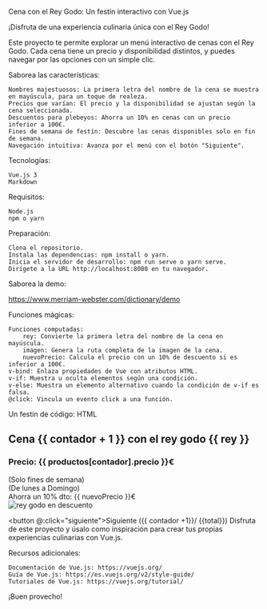 Cena con el Rey Godo: Un festín interactivo con Vue.js

¡Disfruta de una experiencia culinaria única con el Rey Godo!

Este proyecto te permite explorar un menú interactivo de cenas con el Rey Godo. Cada cena tiene un precio y disponibilidad distintos, y puedes navegar por las opciones con un simple clic.

Saborea las características:

    Nombres majestuosos: La primera letra del nombre de la cena se muestra en mayúscula, para un toque de realeza.
    Precios que varían: El precio y la disponibilidad se ajustan según la cena seleccionada.
    Descuentos para plebeyos: Ahorra un 10% en cenas con un precio inferior a 100€.
    Fines de semana de festín: Descubre las cenas disponibles solo en fin de semana.
    Navegación intuitiva: Avanza por el menú con el botón "Siguiente".

Tecnologías:

    Vue.js 3
    Markdown

Requisitos:

    Node.js
    npm o yarn

Preparación:

    Clona el repositorio.
    Instala las dependencias: npm install o yarn.
    Inicia el servidor de desarrollo: npm run serve o yarn serve.
    Dirígete a la URL http://localhost:8080 en tu navegador.

Saborea la demo:

https://www.merriam-webster.com/dictionary/demo

Funciones mágicas:

    Funciones computadas:
        rey: Convierte la primera letra del nombre de la cena en mayúscula.
        imagen: Genera la ruta completa de la imagen de la cena.
        nuevoPrecio: Calcula el precio con un 10% de descuento si es inferior a 100€.
    v-bind: Enlaza propiedades de Vue con atributos HTML.
    v-if: Muestra u oculta elementos según una condición.
    v-else: Muestra un elemento alternativo cuando la condición de v-if es falsa.
    @click: Vincula un evento click a una función.

Un festín de código:
HTML

<h2>Cena {{ contador + 1 }}
  con el rey godo {{ rey }}</h2>

<h3 class="precio">Precio: {{ productos[contador].precio }}€</h3>

<div v-if="productos[contador].finDeSemana===true" class="soloFinesDeSemana dias">(Solo fines de semana)</div>
<div v-else class="dias todosLosDias">(De lunes a Domingo)</div>

<div v-if="productos[contador].precio<100" class="oferta">
  <div>Ahorra un 10% dto:
    {{ nuevoPrecio }}€</div>
    <img src="../public//rey_incognito.png" alt="rey godo en descuento" />
  </div>

<img :src="imagen" alt="">

<button @:click="siguiente">Siguiente ({{ contador +1}}/ {{total}})</button>
Disfruta de este proyecto y úsalo como inspiración para crear tus propias experiencias culinarias con Vue.js.

Recursos adicionales:

    Documentación de Vue.js: https://vuejs.org/
    Guía de Vue.js: https://es.vuejs.org/v2/style-guide/
    Tutoriales de Vue.js: https://vuejs.org/tutorial/

¡Buen provecho!
